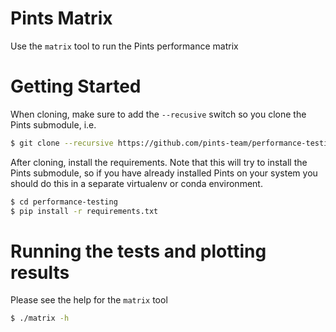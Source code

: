 # Pints Matrix

Use the `matrix` tool to run the Pints performance matrix

# Getting Started

When cloning, make sure to add the `--recusive` switch so you clone the Pints
submodule, i.e.

```bash
$ git clone --recursive https://github.com/pints-team/performance-testing
```

After cloning, install the requirements. Note that this will try to install the
Pints submodule, so if you have already installed Pints on your system you
should do this in a separate virtualenv or conda environment.

```bash
$ cd performance-testing
$ pip install -r requirements.txt
```

# Running the tests and plotting results

Please see the help for the `matrix` tool

```bash
$ ./matrix -h
```

